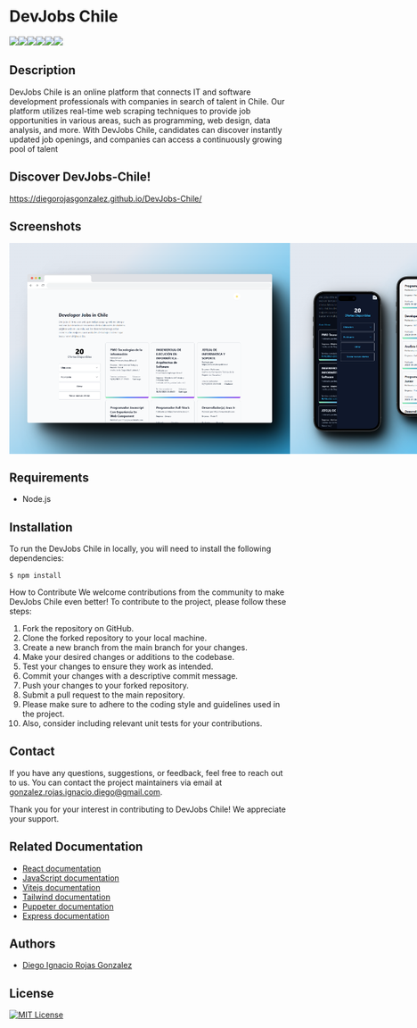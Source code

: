 # DevJobs Chile

<div style="display: flex;">
  <a href="https://legacy.reactjs.org/docs/getting-started.html" target="_blank"> 
    <img src="https://cdn4.iconfinder.com/data/icons/logos-3/600/React.js_logo-1024.png" width="65" />
  </a>
  <a href="https://developer.mozilla.org/es/docs/Web/JavaScript/Guide" target="_blank">
      <img src="https://th.bing.com/th/id/OIP.I5XOh9o_kbTNsXnsIc53aAHaHa?pid=ImgDet&rs=1" width="65" />  
  </a>
  <a href="https://vitejs.dev/guide/" target="_blank">
    <img src="https://manz.dev/assets/software/vitejs.png" width="65" />
  </a>
  <a href="https://v2.tailwindcss.com/docs" target="_blank">
    <img src="https://cdn.icon-icons.com/icons2/2107/PNG/512/file_type_tailwind_icon_130128.png" width="65" />
  </a>
    <a href="https://pptr.dev/" target="_blank">
    <img src="https://images.ctfassets.net/1wryd5vd9xez/4PwY5sMapQmGSS7861OPga/a5aafc72fe1d0e0c3c714dc4986f9fde/https___cdn-images-1.medium.com_max_2000_1_kk8ovQKB-45FsZ8TZM-vjg.png" width="50" />
  </a>
    </a>
    <a href="https://developer.mozilla.org/en-US/docs/Learn/Server-side/Express_Nodejs" target="_blank">
    <img src="https://kajabi-storefronts-production.kajabi-cdn.com/kajabi-storefronts-production/themes/2152454423/settings_images/F1USRDEYRxObo2cGd3kZ_expressjs-logo.png" width="50" />
  </a>
</div>

## Description

DevJobs Chile is an online platform that connects IT and software development professionals with companies in search of talent in Chile. Our platform utilizes real-time web scraping techniques to provide job opportunities in various areas, such as programming, web design, data analysis, and more. With DevJobs Chile, candidates can discover instantly updated job openings, and companies can access a continuously growing pool of talent

## Discover DevJobs-Chile!
  https://diegorojasgonzalez.github.io/DevJobs-Chile/

## Screenshots

<div style="display: flex;">
  <img src="https://raw.githubusercontent.com/DiegoRojasGonzalez/Resources/main/DevJobs-Chile/devjobschiless%20(2).png" width="1200" /> 
  <img src="https://raw.githubusercontent.com/DiegoRojasGonzalez/Resources/main/DevJobs-Chile/devjobschiless%20(1).png" width="1200" /> 
  <img src="https://raw.githubusercontent.com/DiegoRojasGonzalez/Resources/main/DevJobs-Chile/devjobschiless%20(3).png" width="1200" /> 

</div>

## Requirements
- Node.js

## Installation
To run the DevJobs Chile in locally, you will need to install the following dependencies:

```shell
$ npm install
```
How to Contribute
We welcome contributions from the community to make  DevJobs Chile even better! To contribute to the project, please follow these steps:

1. Fork the repository on GitHub.
2. Clone the forked repository to your local machine.
3. Create a new branch from the main branch for your changes.
4. Make your desired changes or additions to the codebase.
5. Test your changes to ensure they work as intended.
6. Commit your changes with a descriptive commit message.
7. Push your changes to your forked repository.
8. Submit a pull request to the main repository.
9. Please make sure to adhere to the coding style and guidelines used in the project.
10. Also, consider including relevant unit tests for your contributions.

## Contact
If you have any questions, suggestions, or feedback, feel free to reach out to us. You can contact the project maintainers via email at gonzalez.rojas.ignacio.diego@gmail.com.

Thank you for your interest in contributing to  DevJobs Chile! We appreciate your support.



## Related Documentation

 - [React documentation](https://legacy.reactjs.org/docs/getting-started.html)
 - [JavaScript documentation](https://developer.mozilla.org/es/docs/Web/JavaScript/Guide)
 - [Vitejs documentation](https://vitejs.dev/guide/)
 - [Tailwind documentation](https://v2.tailwindcss.com/docs)
 - [Puppeter documentation](https://pptr.dev/)
 - [Express documentation](https://developer.mozilla.org/en-US/docs/Learn/Server-side/Express_Nodejs)



## Authors

- [Diego Ignacio Rojas Gonzalez](https://github.com/DiegoRojasGonzalez)

## License

[![MIT License](https://img.shields.io/badge/License-MIT-green.svg)](https://choosealicense.com/licenses/mit/)
